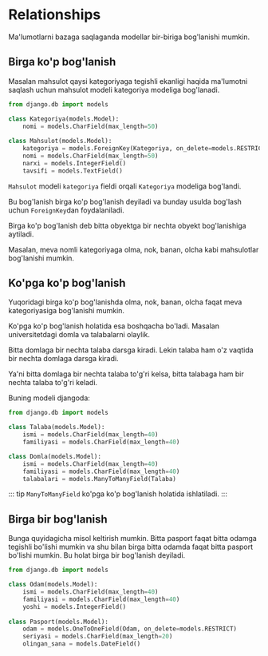 # Relationships

Ma'lumotlarni bazaga saqlaganda modellar bir-biriga bog'lanishi mumkin.

## Birga ko'p bog'lanish

Masalan mahsulot qaysi kategoriyaga tegishli ekanligi haqida ma'lumotni saqlash uchun mahsulot modeli kategoriya
modeliga bog'lanadi.

```python {7}
from django.db import models

class Kategoriya(models.Model):
    nomi = models.CharField(max_length=50)
    
class Mahsulot(models.Model):
    kategoriya = models.ForeignKey(Kategoriya, on_delete=models.RESTRICT)
    nomi = models.CharField(max_length=50)
    narxi = models.IntegerField()
    tavsifi = models.TextField()
```

`Mahsulot` modeli `kategoriya` fieldi orqali `Kategoriya` modeliga bog'landi.

Bu bog'lanish birga ko'p bog'lanish deyiladi va bunday usulda bog'lash uchun `ForeignKey`dan foydalaniladi.

Birga ko'p bog'lanish deb bitta obyektga bir nechta obyekt bog'lanishiga aytiladi.

Masalan, meva nomli kategoriyaga olma, nok, banan, olcha kabi mahsulotlar bog'lanishi mumkin.

## Ko'pga ko'p bog'lanish

Yuqoridagi birga ko'p bog'lanishda olma, nok, banan, olcha faqat meva kategoriyasiga bog'lanishi mumkin.

Ko'pga ko'p bog'lanish holatida esa boshqacha bo'ladi. Masalan universitetdagi domla va talabalarni olaylik.

Bitta domlaga bir nechta talaba darsga kiradi. Lekin talaba ham o'z vaqtida bir nechta domlaga darsga kiradi.

Ya'ni bitta domlaga bir nechta talaba to'g'ri kelsa, bitta talabaga ham bir nechta talaba to'g'ri keladi.

Buning modeli djangoda:

```python {10}
from django.db import models

class Talaba(models.Model):
    ismi = models.CharField(max_length=40)
    familiyasi = models.CharField(max_length=40)

class Domla(models.Model):
    ismi = models.CharField(max_length=40)
    familiyasi = models.CharField(max_length=40)
    talabalari = models.ManyToManyField(Talaba)
```

::: tip
`ManyToManyField` ko'pga ko'p bog'lanish holatida ishlatiladi.
:::

## Birga bir bog'lanish

Bunga quyidagicha misol keltirish mumkin. Bitta pasport faqat bitta odamga tegishli bo'lishi mumkin va shu bilan birga
bitta odamda faqat bitta pasport bo'lishi mumkin. Bu holat birga bir bog'lanish deyiladi.

```python {9}
from django.db import models

class Odam(models.Model):
    ismi = models.CharField(max_length=40)
    familiyasi = models.CharField(max_length=40)
    yoshi = models.IntegerField()
    
class Pasport(models.Model):
    odam = models.OneToOneField(Odam, on_delete=models.RESTRICT)
    seriyasi = models.CharField(max_length=20)
    olingan_sana = models.DateField()
```
